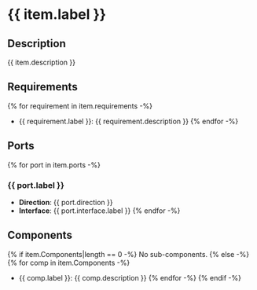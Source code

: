 # {{ item.label }}
## Description
{{ item.description }}
## Requirements
{% for requirement in item.requirements -%}
- {{ requirement.label }}: {{ requirement.description }}
{% endfor -%}
## Ports
{% for port in item.ports -%}
### {{ port.label }}
- **Direction**: {{ port.direction }}
- **Interface**: {{ port.interface.label }}
{% endfor -%}
## Components
{% if item.Components|length == 0 -%}
No sub-components.
{% else -%}
{% for comp in item.Components -%}
- {{ comp.label }}: {{ comp.description }}
{% endfor -%}
{% endif -%}